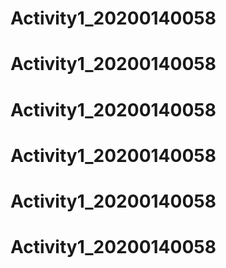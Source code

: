 # Activity1_20200140058
# Activity1_20200140058
# Activity1_20200140058
# Activity1_20200140058
# Activity1_20200140058
# Activity1_20200140058
